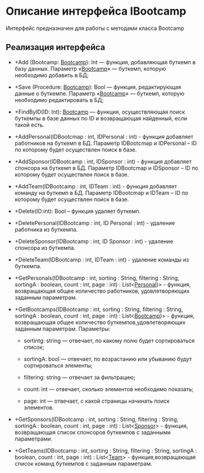 # Описание интерфейса IBootcamp
Интерфейс предназначен для работы с методами класса Bootcamp

## Реализация интерфейса
* +Add (Bootcamp: [Bootcamp](https://github.com/Tyukhaev/BTP/blob/master/docs/Bootcamp.md "объект класса Bootcamp")): Int — функция, добавляющая буткемп в базу данных. Параметр «[Bootcamp](https://github.com/Tyukhaev/BTP/blob/master/docs/Bootcamp.md "объект класса Bootcamp")» — буткемп, 
которую необходимо добавить в БД;
* +Save (Procedure: [Bootcamp](https://github.com/Tyukhaev/BTP/blob/master/docs/Bootcamp.md "объект класса Bootcamp")): Bool — функция, редактирующая данные о буткемпе. Параметр «[Bootcamp](https://github.com/Tyukhaev/BTP/blob/master/docs/Bootcamp.md "объект класса Bootcamp")» — 
буткемп, которую необходимо редактировать в БД;
* +FindByID(ID: Int): [Bootcamp](https://github.com/Tyukhaev/BTP/blob/master/docs/Bootcamp.md "объект класса Bootcamp")  — функция, осуществляющая поиск буткемпы в базе данных по ID и возвращающая найденный, если такой есть. 
* +AddPersonal(IDBootcmap : int, IDPersonal : int) - функция добавляет работников на буткемп в БД. Параметр IDBootcmap и IDPersonal – ID по которому будет осуществлен поиск в базе.
* +AddSponsor(IDBootcamp : int, IDSponsor : int) - функция добавляет спонсора на буткемп в БД. Параметр IDBootcmap и IDSponsor – ID по которому будет осуществлен поиск в базе.
* +AddTeam(IDBootcamp : int, IDTeam : int) - функция добавляет команду на буткемп в БД. Параметр IDBootcmap и IDTeam – ID по которому будет осуществлен поиск в базе.
* +Delete(ID:int): Bool – функция удаляет буткемп.
* +DeletePersonal(IDBootcamp : int, ID Personal : int) - удаление работника из буткемпа.
* +DeleteSponsor(IDBootcamp : int, ID Sponsor : int) - удаление спонсора из буткемпа.
* +DeleteTeam(IDBootcamp : int, IDTeam : int) - удаление команды из буткемпа.
* +GetPersonals(IDBootcamp : int, sorting : String, filtering : String, sortingA : boolean, count : int, page : int) : List<[Personal](https://github.com/Tyukhaev/BTP/blob/master/docs/Personal.md "объект класса Personal"))> - функция, возвращающая общее количество работников, удовлетворяющих заданным параметрам.
* +GetBootcamps(IDBootcamp : int, sorting : String, filtering : String, sortingA : boolean, count : int, page : int) : List<[Bootcamp](https://github.com/Tyukhaev/BTP/blob/master/docs/Bootcamp.md "объект класса Bootcamp"))> - функция, возвращающая общее количество буткемпов,удовлетворяющих заданным параметрам.
Параметры:
	* sortintg: string — отвечает, по какому полю будет сортироваться список;
  
	* sortingA: bool — отвечает, по возрастанию или убыванию будут сортироваться элементы;
  
	* filtering: string — отвечает за фильтрацию;
  
	* count: int — отвечает, сколько элементов необходимо показать;
  
	* page: int — отвечает, с какой страницы начинать поиск элементов.
	
* +GetSponsors(IDBootcamp : int, sorting : String, filtering : String, sortingA : boolean, count : int, page : int) : List<[Sponsor](https://github.com/Tyukhaev/BTP/blob/master/docs/Sponsor.md "объект класса Sponsor")> - функция, возвращающая список спонсоров буткемпов с заданными параметрами.
* +GetTeams(IDBootcamp : int, sorting : String, filtering : String, sortingA : boolean, count : int, page : int) : List<[Team](https://github.com/gogganesko/Orho/blob/master/docs/Team.md "объект класса Team")> - функция,возвращающая список команд буткемпов с заданным параметрам.
